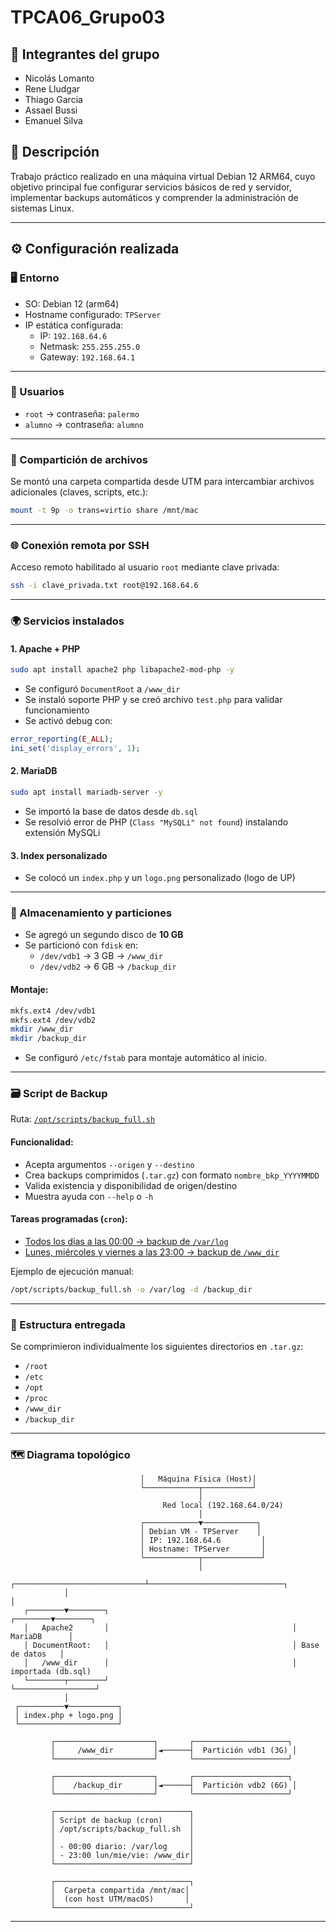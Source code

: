 # TPCA06_Grupo03

## 👥 Integrantes del grupo

- Nicolás Lomanto  
- Rene Lludgar
- Thiago Garcia
- Assael Bussi
- Emanuel Silva

## 🧠 Descripción

Trabajo práctico realizado en una máquina virtual Debian 12 ARM64, cuyo objetivo principal fue configurar servicios básicos de red y servidor, implementar backups automáticos y comprender la administración de sistemas Linux.

---

## ⚙️ Configuración realizada

### 🖥️ Entorno

- SO: Debian 12 (arm64)
- Hostname configurado: `TPServer`
- IP estática configurada:
  - IP: `192.168.64.6`
  - Netmask: `255.255.255.0`
  - Gateway: `192.168.64.1`

---

### 🔐 Usuarios

- `root` → contraseña: `palermo`
- `alumno` → contraseña: `alumno`

---

### 📁 Compartición de archivos

Se montó una carpeta compartida desde UTM para intercambiar archivos adicionales (claves, scripts, etc.):  
```bash
mount -t 9p -o trans=virtio share /mnt/mac
```

---

### 🌐 Conexión remota por SSH

Acceso remoto habilitado al usuario `root` mediante clave privada:

```bash
ssh -i clave_privada.txt root@192.168.64.6
```

---

### 🌍 Servicios instalados

#### 1. Apache + PHP

```bash
sudo apt install apache2 php libapache2-mod-php -y
```

- Se configuró `DocumentRoot` a `/www_dir`
- Se instaló soporte PHP y se creó archivo `test.php` para validar funcionamiento
- Se activó debug con:
```php
error_reporting(E_ALL);
ini_set('display_errors', 1);
```

#### 2. MariaDB

```bash
sudo apt install mariadb-server -y
```

- Se importó la base de datos desde `db.sql`
- Se resolvió error de PHP (`Class "MySQLi" not found`) instalando extensión MySQLi

#### 3. Index personalizado

- Se colocó un `index.php` y un `logo.png` personalizado (logo de UP)

---

### 💾 Almacenamiento y particiones

- Se agregó un segundo disco de **10 GB**
- Se particionó con `fdisk` en:
  - `/dev/vdb1` → 3 GB → `/www_dir`
  - `/dev/vdb2` → 6 GB → `/backup_dir`

#### Montaje:

```bash
mkfs.ext4 /dev/vdb1
mkfs.ext4 /dev/vdb2
mkdir /www_dir
mkdir /backup_dir
```

- Se configuró `/etc/fstab` para montaje automático al inicio.

---

### 🗃️ Script de Backup

Ruta: [`/opt/scripts/backup_full.sh`](adicionales/backup_full.sh)

#### Funcionalidad:
- Acepta argumentos `--origen` y `--destino`
- Crea backups comprimidos (`.tar.gz`) con formato `nombre_bkp_YYYYMMDD`
- Valida existencia y disponibilidad de origen/destino
- Muestra ayuda con `--help` o `-h`

#### Tareas programadas (`cron`):
- [Todos los días a las 00:00 → backup de `/var/log`](adicionales/crontab.txt)
- [Lunes, miércoles y viernes a las 23:00 → backup de `/www_dir`](adicionales/crontab.txt)

Ejemplo de ejecución manual:

```bash
/opt/scripts/backup_full.sh -o /var/log -d /backup_dir
```

---

### 📁 Estructura entregada

Se comprimieron individualmente los siguientes directorios en `.tar.gz`:

- `/root`
- `/etc`
- `/opt`
- `/proc`
- `/www_dir`
- `/backup_dir`

---

### 🗺️ Diagrama topológico


```                             ┌────────────────────────┐
                             │   Máquina Física (Host)│
                             └────────────┬───────────┘
                                          │
                                  Red local (192.168.64.0/24)
                                          │
                             ┌────────────▼────────────┐
                             │ Debian VM - TPServer    │
                             │ IP: 192.168.64.6         │
                             │ Hostname: TPServer       │
                             └────────────┬─────────────┘
                                          │
            ┌─────────────────────────────┴──────────────────────────────┐
            │                                                            │
   ┌────────▼────────┐                                         ┌────────▼────────┐
   │   Apache2       │                                         │    MariaDB      │
   │ DocumentRoot:   │                                         │ Base de datos   │
   │   /www_dir      │                                         │ importada (db.sql)
   └────────┬────────┘                                         └──────────────────┘
            │
 ┌──────────▼───────────┐
 │ index.php + logo.png │
 └──────────────────────┘

         ┌──────────────────────┐       ┌─────────────────────┐
         │     /www_dir         │◄──────┤  Partición vdb1 (3G) │
         └──────────────────────┘       └─────────────────────┘

         ┌──────────────────────┐       ┌─────────────────────┐
         │    /backup_dir       │◄──────┤  Partición vdb2 (6G) │
         └──────────────────────┘       └─────────────────────┘

         ┌──────────────────────────────┐
         │ Script de backup (cron)      │
         │ /opt/scripts/backup_full.sh  │
         │                              │
         │ - 00:00 diario: /var/log     │
         │ - 23:00 lun/mie/vie: /www_dir│
         └──────────────────────────────┘

         ┌──────────────────────────────┐
         │  Carpeta compartida /mnt/mac│
         │  (con host UTM/macOS)       │
         └──────────────────────────────┘
```

---
